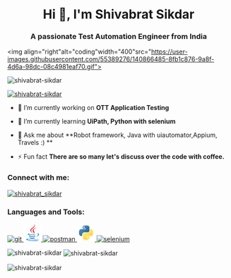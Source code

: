<h1 align="center">Hi 👋, I'm Shivabrat Sikdar</h1>
<h3 align="center">A passionate Test Automation Engineer from India</h3>

<img align="right"alt="coding"width="400"src="https://user-images.githubusercontent.com/55389276/140866485-8fb1c876-9a8f-4d6a-98dc-08c4981eaf70.gif">

<p align="left"> <img src="https://komarev.com/ghpvc/?username=shivabrat-sikdar&label=Profile%20views&color=0e75b6&style=flat" alt="shivabrat-sikdar" /> </p>

<p align="left"> <a href="https://github.com/ryo-ma/github-profile-trophy"><img src="https://github-profile-trophy.vercel.app/?username=shivabrat-sikdar" alt="shivabrat-sikdar" /></a> </p>

- 🔭 I’m currently working on **OTT Application Testing**

- 🌱 I’m currently learning **UiPath, Python with selenium**

- 💬 Ask me about **Robot framework, Java with uiautomator,Appium, Travels :) **

- ⚡ Fun fact **There are so many let's discuss over the code with coffee.**

<h3 align="left">Connect with me:</h3>
<p align="left">
<a href="https://instagram.com/shivabrat_sikdar" target="blank"><img align="center" src="https://raw.githubusercontent.com/rahuldkjain/github-profile-readme-generator/master/src/images/icons/Social/instagram.svg" alt="shivabrat_sikdar" height="30" width="40" /></a>
</p>

<h3 align="left">Languages and Tools:</h3>
<p align="left"> <a href="https://git-scm.com/" target="_blank" rel="noreferrer"> <img src="https://www.vectorlogo.zone/logos/git-scm/git-scm-icon.svg" alt="git" width="40" height="40"/> </a> <a href="https://www.java.com" target="_blank" rel="noreferrer"> <img src="https://raw.githubusercontent.com/devicons/devicon/master/icons/java/java-original.svg" alt="java" width="40" height="40"/> </a> <a href="https://postman.com" target="_blank" rel="noreferrer"> <img src="https://www.vectorlogo.zone/logos/getpostman/getpostman-icon.svg" alt="postman" width="40" height="40"/> </a> <a href="https://www.python.org" target="_blank" rel="noreferrer"> <img src="https://raw.githubusercontent.com/devicons/devicon/master/icons/python/python-original.svg" alt="python" width="40" height="40"/> </a> <a href="https://www.selenium.dev" target="_blank" rel="noreferrer"> <img src="https://raw.githubusercontent.com/detain/svg-logos/780f25886640cef088af994181646db2f6b1a3f8/svg/selenium-logo.svg" alt="selenium" width="40" height="40"/> </a> </p>

<p><img align="left" src="https://github-readme-stats.vercel.app/api/top-langs?username=shivabrat-sikdar&show_icons=true&locale=en&layout=compact" alt="shivabrat-sikdar" /></p>

<p>&nbsp;<img align="center" src="https://github-readme-stats.vercel.app/api?username=shivabrat-sikdar&show_icons=true&locale=en" alt="shivabrat-sikdar" /></p>

<p><img align="center" src="https://github-readme-streak-stats.herokuapp.com/?user=shivabrat-sikdar&" alt="shivabrat-sikdar" /></p>
